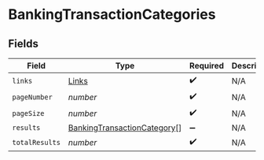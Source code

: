 # BankingTransactionCategories


## Fields

| Field                                                                             | Type                                                                              | Required                                                                          | Description                                                                       |
| --------------------------------------------------------------------------------- | --------------------------------------------------------------------------------- | --------------------------------------------------------------------------------- | --------------------------------------------------------------------------------- |
| `links`                                                                           | [Links](../../models/shared/links.md)                                             | :heavy_check_mark:                                                                | N/A                                                                               |
| `pageNumber`                                                                      | *number*                                                                          | :heavy_check_mark:                                                                | N/A                                                                               |
| `pageSize`                                                                        | *number*                                                                          | :heavy_check_mark:                                                                | N/A                                                                               |
| `results`                                                                         | [BankingTransactionCategory](../../models/shared/bankingtransactioncategory.md)[] | :heavy_minus_sign:                                                                | N/A                                                                               |
| `totalResults`                                                                    | *number*                                                                          | :heavy_check_mark:                                                                | N/A                                                                               |